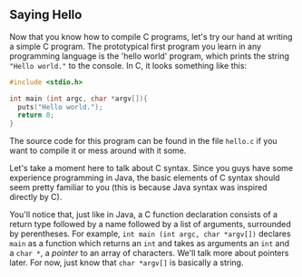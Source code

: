 Saying Hello
-------------

Now that you know how to compile C programs, let's try our hand at writing a simple C program. The prototypical first program you learn in any programming language is the 'hello world' program, which prints the string `"Hello world."` to the console. In C, it looks something like this:

```c
#include <stdio.h>

int main (int argc, char *argv[]){
  puts("Hello world.");
  return 0;
}
```

The source code for this program can be found in the file `hello.c` if you want to compile it or mess around with it some.

Let's take a moment here to talk about C syntax. Since you guys have some experience programming in Java, the basic elements of C syntax should seem pretty familiar to you (this is because Java syntax was inspired directly by C). 

You'll notice that, just like in Java, a C function declaration consists of a return type followed by a name followed by a list of arguments, surrounded by perentheses. For example, `int main (int argc, char *argv[])` declares `main` as a function which returns an `int` and takes as arguments an `int` and a `char *`, a _pointer_ to an array of characters. We'll talk more about pointers later. For now, just know that `char *argv[]` is basically a string.
